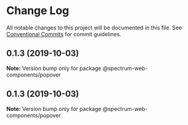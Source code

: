 # Change Log

All notable changes to this project will be documented in this file.
See [Conventional Commits](https://conventionalcommits.org) for commit guidelines.

## 0.1.3 (2019-10-03)

**Note:** Version bump only for package @spectrum-web-components/popover

## 0.1.3 (2019-10-03)

**Note:** Version bump only for package @spectrum-web-components/popover
